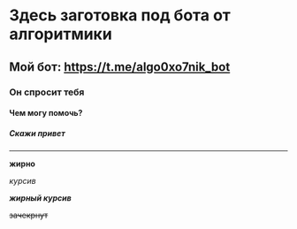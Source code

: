 # Здесь заготовка под бота от алгоритмики
## Мой бот: https://t.me/algo0xo7nik_bot
### Он спросит тебя
#### Чем могу помочь?
##### Скажи привет
____

**жирно**

*курсив*

***жирный курсив***

~~зачекрнут~~
